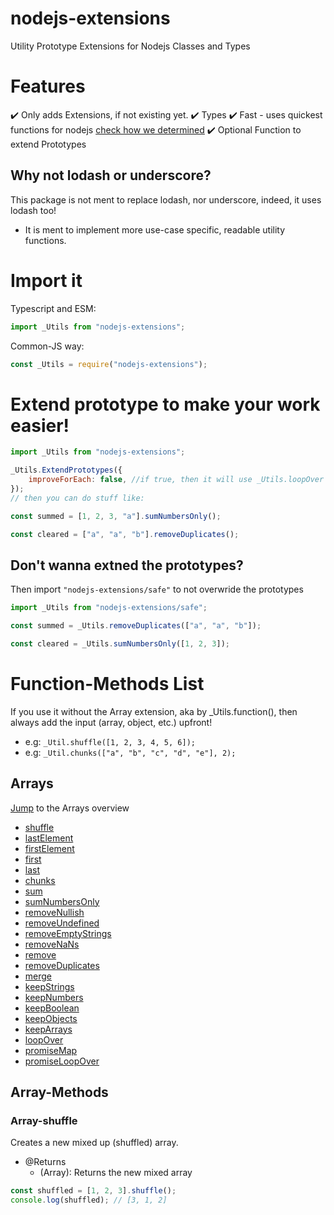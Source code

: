 # nodejs-extensions
Utility Prototype Extensions for Nodejs Classes and Types

# Features
✔️ Only adds Extensions, if not existing yet.
✔️ Types
✔️ Fast - uses quickest functions for nodejs [check how we determined](https://github.com/Tomato6966/nodejs-extensions/blob/main/doc/fastestLoop.md)
✔️ Optional Function to extend Prototypes


## Why not lodash or underscore?

This package is not ment to replace lodash, nor underscore, indeed, it uses lodash too!
 - It is ment to implement more use-case specific, readable utility functions.

# Import it

Typescript and ESM:

```js
import _Utils from "nodejs-extensions";
```

Common-JS way:

```js
const _Utils = require("nodejs-extensions");
```

# Extend prototype to make your work easier!

```js
import _Utils from "nodejs-extensions";

_Utils.ExtendPrototypes({
    improveForEach: false, //if true, then it will use _Utils.loopOver instead of Array.forEach and overwride it 
});
// then you can do stuff like:

const summed = [1, 2, 3, "a"].sumNumbersOnly();

const cleared = ["a", "a", "b"].removeDuplicates();
```

## Don't wanna extned the prototypes?

Then import `"nodejs-extensions/safe"` to not overwride the prototypes

```js
import _Utils from "nodejs-extensions/safe";

const summed = _Utils.removeDuplicates(["a", "a", "b"]);

const cleared = _Utils.sumNumbersOnly([1, 2, 3]);
```


# Function-Methods List

If you use it without the Array extension, aka by _Utils.function(), then always add the input (array, object, etc.) upfront!
- e.g: `_Util.shuffle([1, 2, 3, 4, 5, 6]);`
- e.g: `_Util.chunks(["a", "b", "c", "d", "e"], 2);`

## Arrays

[Jump](#Array-Methods) to the Arrays overview

 - [shuffle](#array-shuffle)
 - [lastElement](#array-lastElement)
 - [firstElement](#array-firstElement)
 - [first](#array-first)
 - [last](#array-last)
 - [chunks](#array-chunks)
 - [sum](#array-sum)
 - [sumNumbersOnly](#array-sumNumbersOnly)
 - [removeNullish](#array-removeNullish)
 - [removeUndefined](#array-removeUndefined)
 - [removeEmptyStrings](#array-removeEmptyStrings)
 - [removeNaNs](#array-removeNaNs)
 - [remove](#array-remove)
 - [removeDuplicates](#array-removeDuplicates)
 - [merge](#array-merge)
 - [keepStrings](#array-keepStrings)
 - [keepNumbers](#array-keepNumbers)
 - [keepBoolean](#array-keepBoolean)
 - [keepObjects](#array-keepObjects)
 - [keepArrays](#array-keepArrays)
 - [loopOver](#array-loopOver)
 - [promiseMap](#array-promiseMap)
 - [promiseLoopOver](#array-promiseLoopOver) 

## Array-Methods

### Array-shuffle

Creates a new mixed up (shuffled) array.
 - @Returns
    - (Array): Returns the new mixed array
```js
const shuffled = [1, 2, 3].shuffle();
console.log(shuffled); // [3, 1, 2]
```
